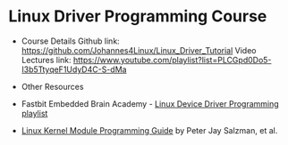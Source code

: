 # Linux Driver Programming Course 
- Course Details
Github link: https://github.com/Johannes4Linux/Linux_Driver_Tutorial
Video Lectures link: https://www.youtube.com/playlist?list=PLCGpd0Do5-I3b5TtyqeF1UdyD4C-S-dMa

- Other Resources
- Fastbit Embedded Brain Academy - [Linux Device Driver Programming playlist](https://www.youtube.com/playlist?list=PLERTijJOmYrAtfl5U_TAbCOisCNb7XEbb) 
- [Linux Kernel Module Programming Guide](https://sysprog21.github.io/lkmpg/) by Peter Jay Salzman, et al.
